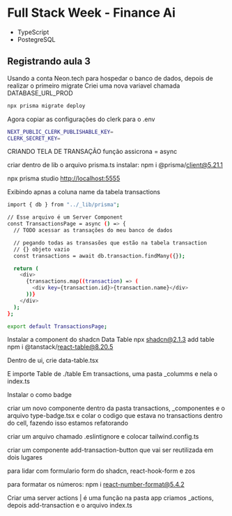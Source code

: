 # Full Stack Week - Finance Ai

- TypeScript
- PostegreSQL

## Registrando aula 3

Usando a conta Neon.tech para hospedar o banco de dados, depois de realizar o primeiro migrate
Criei uma nova variavel chamada DATABASE_URL_PROD

```bash
npx prisma migrate deploy
```

Agora copiar as configurações do clerk para o .env

```bash
NEXT_PUBLIC_CLERK_PUBLISHABLE_KEY=
CLERK_SECRET_KEY=
```

CRIANDO TELA DE TRANSAÇÃO
função assicrona = async

criar dentro de lib o arquivo prisma.ts
instalar:
npm i @prisma/client@5.21.1

npx prisma studio
<http://localhost:5555>

Exibindo apnas a coluna name da tabela transactions

```bash
import { db } from "../_lib/prisma";

// Esse arquivo é um Server Component
const TransactionsPage = async () => {
  // TODO acessar as transações do meu banco de dados

  // pegando todas as transasões que estão na tabela transaction
  // {} objeto vazio
  const transactions = await db.transaction.findMany({});

  return (
    <div>
      {transactions.map((transaction) => (
        <div key={transaction.id}>{transaction.name}</div>
      ))}
    </div>
  );
};

export default TransactionsPage;

```

Instalar a component do shadcn Data Table
npx shadcn@2.1.3 add table
npm i @tanstack/react-table@8.20.5

Dentro de ui, crie data-table.tsx

E importe Table de ./table
Em transactions, uma pasta _columms e nela o index.ts

Instalar o como
badge

criar um novo componente dentro da pasta transactions, _componentes e o arquivo type-badge.tsx
e colar o codigo que estava no transactions dentro do cell, fazendo isso estamos refatorando

criar um arquivo chamado .eslintignore
e colocar tailwind.config.ts

criar um componente add-transaction-button que vai ser reutilizada em dois lugares

para lidar com formulario
form do shadcn, react-hook-form e zos

para formatar os números:
npm i react-number-format@5.4.2

Criar uma server actions | é uma função
na pasta app criamos _actions, depois add-transaction e o arquivo index.ts
